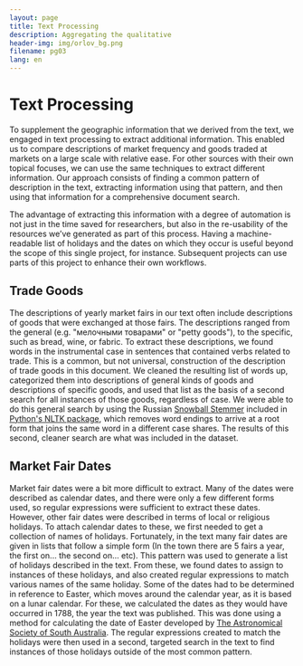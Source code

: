 ```yaml
---
layout: page
title: Text Processing
description: Aggregating the qualitative
header-img: img/orlov_bg.png
filename: pg03
lang: en
---
```


Text Processing
===============
To supplement the geographic information that we derived from the text, we engaged in text processing to extract additional information. This enabled us to compare descriptions of market frequency and goods traded at markets on a large scale with relative ease. For other sources with their own topical focuses, we can use the same techniques to extract different information. Our approach consists of finding a common pattern of description in the text, extracting information using that pattern, and then using that information for a comprehensive document search.  

The advantage of extracting this information with a degree of automation is not just in the time saved for researchers, but also in the re-usability of the resources we’ve generated as part of this process. Having a machine-readable list of holidays and the dates on which they occur is useful beyond the scope of this single project, for instance. Subsequent projects can use parts of this project to enhance their own workflows.

Trade Goods
-----------
The descriptions of yearly market fairs in our text often include descriptions of goods that were exchanged at those fairs. The descriptions ranged from the general (e.g. "мелочными товарами" or "petty goods"), to the specific, such as bread, wine, or fabric. To extract these descriptions, we found words in the instrumental case in sentences that contained verbs related to trade. This is a common, but not universal, construction of the description of trade goods in this document. We cleaned the resulting list of words up, categorized them into descriptions of general kinds of goods and descriptions of specific goods, and used that list as the basis of a second search for all instances of those goods, regardless of case. We were able to do this general search by using the Russian [Snowball Stemmer](http://snowball.tartarus.org/) included in [Python's NLTK package](http://www.nltk.org/), which removes word endings to arrive at a root form that joins the same word in a different case shares. The results of this second, cleaner search are what was included in the dataset.

Market Fair Dates
-----------------
Market fair dates were a bit more difficult to extract. Many of the dates were described as calendar dates, and there were only a few different forms used, so regular expressions were sufficient to extract these dates. However, other fair dates were described in terms of local or religious holidays. To attach calendar dates to these, we first needed to get a collection of names of holidays. Fortunately, in the text many fair dates are given in lists that follow a simple form (In the town there are 5 fairs a year, the first on... the second on... etc). This pattern was used to generate a list of holidays described in the text. From these, we found dates to assign to instances of these holidays, and also created regular expressions to match various names of the same holiday. Some of the dates had to be determined in reference to Easter, which moves around the calendar year, as it is based on a lunar calendar. For these, we calculated the dates as they would have occurred in 1788, the year the text was published. This was done using a method for calculating the date of Easter developed by [The Astronomical Society of South Australia](https://www.assa.org.au/edm). The regular expressions created to match the holidays were then used in a second, targeted search in the text to find instances of those holidays outside of the most common pattern.


